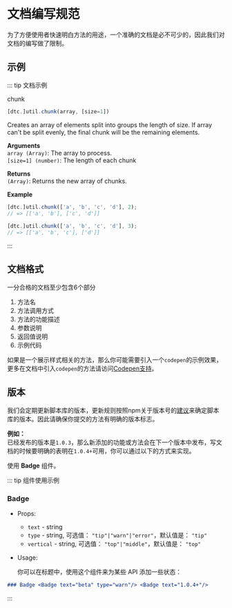 # 文档编写规范

为了方便使用者快速明白方法的用途，一个准确的文档是必不可少的，因此我们对文档的编写做了限制。

## 示例

::: tip 文档示例

chunk

```js
[dtc.]util.chunk(array, [size=1])
```
Creates an array of elements split into groups the length of size. If array can't be split evenly, the final chunk will be the remaining elements.

**Arguments**  
  `array (Array)`: The array to process.  
  `[size=1] (number)`: The length of each chunk

**Returns**  
  `(Array)`: Returns the new array of chunks.

**Example**

```js
[dtc.]util.chunk(['a', 'b', 'c', 'd'], 2);
// => [['a', 'b'], ['c', 'd']]
 
[dtc.]util.chunk(['a', 'b', 'c', 'd'], 3);
// => [['a', 'b', 'c'], ['d']]
```
:::

## 文档格式

一分合格的文档至少包含6个部分

1. 方法名
2. 方法调用方式
3. 方法的功能描述
4. 参数说明
5. 返回值说明
6. 示例代码

如果是一个展示样式相关的方法，那么你可能需要引入一个`codepen`的示例效果，更多在文档中引入`codepen`的方法请访问[Codepen支持](./codepen.md)。

## 版本

我们会定期更新脚本库的版本，更新规则按照npm关于版本号的[建议](https://docs.npmjs.com/about-semantic-versioning)来确定脚本库的版本。因此请确保你提交的方法有明确的版本标志。

**例如：**  
已经发布的版本是`1.0.3`，那么新添加的功能或方法会在下一个版本中发布，写文档的时候要明确的表明在`1.0.4+`可用，你可以通过以下的方式来实现。

使用 **Badge** 组件。

::: tip 组件使用示例

### Badge <Badge text="beta" type="warn"/> <Badge text="1.0.4+"/>

- Props:

    - `text` - string
    - `type` - string, 可选值： `"tip"|"warn"|"error"`，默认值是： `"tip"`
    - `vertical` - string, 可选值： `"top"|"middle"`，默认值是： `"top"`
- Usage:

  你可以在标题中，使用这个组件来为某些 API 添加一些状态：

```md
### Badge <Badge text="beta" type="warn"/> <Badge text="1.0.4+"/>
```
:::